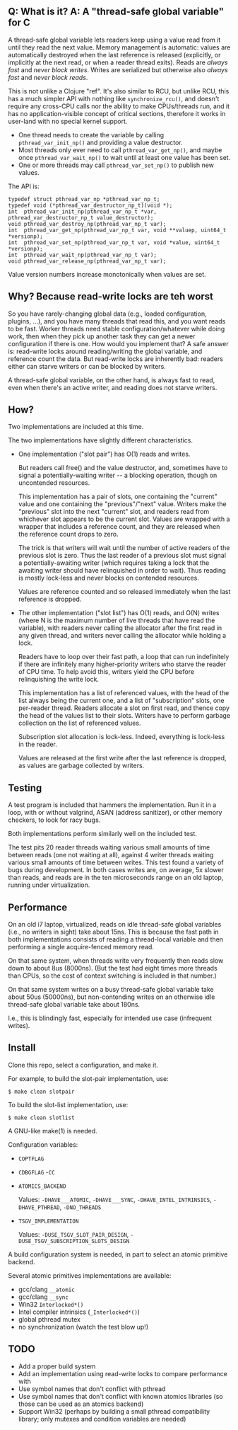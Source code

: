 Q: What is it?  A: A "thread-safe global variable" for C
--------------------------------------------------------

A thread-safe global variable lets readers keep using a value read from
it until they read the next value.  Memory management is automatic:
values are automatically destroyed when the last reference is released
(explicitly, or implicitly at the next read, or when a reader thread
exits).  Reads are *always fast* and _never block writes_.  Writes are
serialized but otherwise also _always fast_ and *never block reads*.

This is not unlike a Clojure "ref".  It's also similar to RCU, but
unlike RCU, this has a much simpler API with nothing like
`synchronize_rcu()`, and doesn't require any cross-CPU calls nor the
ability to make CPUs/threads run, and it has no application-visible
concept of critical sections, therefore it works in user-land with no
special kernel support.

 - One thread needs to create the variable by calling
   `pthread_var_init_np()` and providing a value destructor.
 - Most threads only ever need to call `pthread_var_get_np()`, and maybe
   once `pthread_var_wait_np()` to wait until at least one value has
   been set.
 - One or more threads may call `pthread_var_set_np()` to publish new
   values.

The API is:

    typedef struct pthread_var_np *pthread_var_np_t;
    typedef void (*pthread_var_destructor_np_t)(void *);
    int  pthread_var_init_np(pthread_var_np_t *var, pthread_var_destructor_np_t value_destructor);
    void pthread_var_destroy_np(pthread_var_np_t var);
    int  pthread_var_get_np(pthread_var_np_t var, void **valuep, uint64_t *versionp);
    int  pthread_var_set_np(pthread_var_np_t var, void *value, uint64_t *versionp);
    int  pthread_var_wait_np(pthread_var_np_t var);
    void pthread_var_release_np(pthread_var_np_t var);

Value version numbers increase monotonically when values are set.

Why?  Because read-write locks are teh worst
--------------------------------------------

So you have rarely-changing global data (e.g., loaded configuration,
plugins, ...), and you have many threads that read this, and you want
reads to be fast.  Worker threads need stable configuration/whatever
while doing work, then when they pick up another task they can get a
newer configuration if there is one.  How would you implement that?  A
safe answer is: read-write locks around reading/writing the global
variable, and reference count the data.  But read-write locks are
inherently bad: readers either can starve writers or can be blocked by
writers.

A thread-safe global variable, on the other hand, is always fast to
read, even when there's an active writer, and reading does not starve
writers.

How?
----

Two implementations are included at this time.

The two implementations have slightly different characteristics.

 - One implementation ("slot pair") has O(1) reads and writes.

   But readers call free() and the value destructor, and, sometimes have
   to signal a potentially-waiting writer -- a blocking operation,
   though on uncontended resources.

   This implementation has a pair of slots, one containing the "current"
   value and one containing the "previous"/"next" value.  Writers make the
   "previous" slot into the next "current" slot, and readers read from
   whichever slot appears to be the current slot.  Values are wrapped
   with a wrapper that includes a reference count, and they are released
   when the reference count drops to zero.

   The trick is that writers will wait until the number of active
   readers of the previous slot is zero.  Thus the last reader of a
   previous slot must signal a potentially-awaiting writer (which
   requires taking a lock that the awaiting writer should have
   relinquished in order to wait).  Thus reading is mostly lock-less and
   never blocks on contended resources.

   Values are reference counted and so released immediately when the
   last reference is dropped.

 - The other implementation ("slot list") has O(1) reads, and O(N)
   writes (where N is the maximum number of live threads that have read
   the variable), with readers never calling the allocator after the
   first read in any given thread, and writers never calling the
   allocator while holding a lock.

   Readers have to loop over their fast path, a loop that can run
   indefinitely if there are infinitely many higher-priority writers who
   starve the reader of CPU time.  To help avoid this, writers yield the
   CPU before relinquishing the write lock.

   This implementation has a list of referenced values, with the head of
   the list always being the current one, and a list of "subscription"
   slots, one per-reader thread.  Readers allocate a slot on first read,
   and thence copy the head of the values list to their slots.  Writers
   have to perform garbage collection on the list of referenced values.

   Subscription slot allocation is lock-less.  Indeed, everything is
   lock-less in the reader.

   Values are released at the first write after the last reference is
   dropped, as values are garbage collected by writers.

Testing
-------

A test program is included that hammers the implementation.  Run it in a
loop, with or without valgrind, ASAN (address sanitizer), or other
memory checkers, to look for racy bugs.

Both implementations perform similarly well on the included test.

The test pits 20 reader threads waiting various small amounts of time
between reads (one not waiting at all), against 4 writer threads waiting
various small amounts of time between writes.  This test found a variety
of bugs during development.  In both cases writes are, on average, 5x
slower than reads, and reads are in the ten microseconds range on an old
laptop, running under virtualization.

Performance
-----------

On an old i7 laptop, virtualized, reads on idle thread-safe global
variables (i.e., no writers in sight) take about 15ns.  This is because
the fast path in both implementations consists of reading a thread-local
variable and then performing a single acquire-fenced memory read.

On that same system, when threads write very frequently then reads slow
down to about 8us (8000ns).  (But the test had eight times more threads
than CPUs, so the cost of context switching is included in that number.)

On that same system writes on a busy thread-safe global variable take
about 50us (50000ns), but non-contending writes on an otherwise idle
thread-safe global variable take about 180ns.

I.e., this is blindingly fast, especially for intended use case
(infrequent writes).

Install
-------

Clone this repo, select a configuration, and make it.

For example, to build the slot-pair implementation, use:

    $ make clean slotpair

To build the slot-list implementation, use:

    $ make clean slotlist

A GNU-like make(1) is needed.

Configuration variables:

 - `COPTFLAG`
 - `CDBGFLAG`
 -`CC`
 - `ATOMICS_BACKEND`

   Values: `-DHAVE___ATOMIC`, `-DHAVE___SYNC`, `-DHAVE_INTEL_INTRINSICS`, `-DHAVE_PTHREAD`, `-DNO_THREADS`

 - `TSGV_IMPLEMENTATION`

   Values: `-DUSE_TSGV_SLOT_PAIR_DESIGN`, `-DUSE_TSGV_SUBSCRIPTION_SLOTS_DESIGN`

A build configuration system is needed, in part to select an atomic
primitive backend.

Several atomic primitives implementations are available:

 - gcc/clang `__atomic`
 - gcc/clang `__sync`
 - Win32 `Interlocked*()`
 - Intel compiler intrinsics (`_Interlocked*()`)
 - global pthread mutex
 - no synchronization (watch the test blow up!)

TODO
----

 - Add a proper build system
 - Add an implementation using read-write locks to compare performance
   with
 - Use symbol names that don't conflict with pthread
 - Use symbol names that don't conflict with known atomics libraries (so
   those can be used as an atomics backend)
 - Support Win32 (perhaps by building a small pthread compatibility
   library; only mutexes and condition variables are needed)

